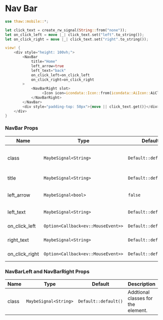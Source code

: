 # Nav Bar

```rust
use thaw::mobile::*;

let click_text = create_rw_signal(String::from("none"));
let on_click_left = move |_| click_text.set("left".to_string());
let on_click_right = move |_| click_text.set("right".to_string());

view! {
    <div style="height: 100vh;">
        <NavBar
            title="Home"
            left_arrow=true
            left_text="back"
            on_click_left=on_click_left
            on_click_right=on_click_right
        >
            <NavBarRight slot>
                 <Icon icon=icondata::Icon::from(icondata::AiIcon::AiCloseOutlined)/> 
            </NavBarRight>
        </NavBar>
        <div style="padding-top: 50px">{move || click_text.get()}</div>
    </div>
}
```

### NavBar Props

| Name | Type | Default | Description |
| --- | --- | --- | --- |
| class | `MaybeSignal<String>` | `Default::default()` | Addtional classes for the NavBar element. |
| title | `MaybeSignal<String>` | `Default::default()` | NavBar title. |
| left_arrow | `MaybeSignal<bool>` | `false` | Whether to show left arrow. |
| left_text | `MaybeSignal<String>` | `Default::default()` | NavBar left text. |
| on_click_left | `Option<Callback<ev::MouseEvent>>` | `Default::default()` | NavBar left click. |
| right_text | `MaybeSignal<String>` | `Default::default()` | NavBar right text. |
| on_click_right | `Option<Callback<ev::MouseEvent>>` | `Default::default()` | NavBar right click. |

### NavBarLeft and NavBarRight Props

| Name | Type | Default | Description |
| --- | --- | --- | --- |
| class | `MaybeSignal<String>` | `Default::default()` | Addtional classes for the element. |
